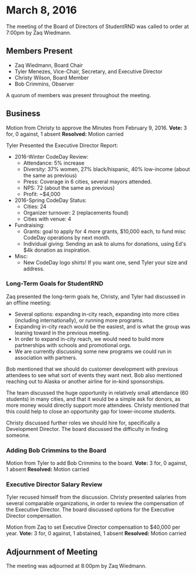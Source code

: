 # March 8, 2016

The meeting of the Board of Directors of StudentRND was called to order at 7:00pm by Zaq Wiedmann.

## Members Present

- Zaq Wiedmann, Board Chair
- Tyler Menezes, Vice-Chair, Secretary, and Executive Director
- Christy Wilson, Board Member
- Bob Crimmins, Observer

A quorum of members was present throughout the meeting.

## Business

Motion from Christy to approve the Minutes from February 9, 2016.
**Vote:** 3 for, 0 against, 1 absent
**Resolved:** Motion carried

Tyler Presented the Executive Director Report:

- 2016-Winter CodeDay Review:
  - Attendance: 5% increase
  - Diversity: 37% women, 27% black/hispanic, 40% low-income (about the same as previous)
  - Press: Coverage in 6 cities, several mayors attended.
  - NPS: 72 (about the same as previous)
  - Profit: ~$4,000
- 2016-Spring CodeDay Status:
  - Cities: 24
  - Organizer turnover: 2 (replacements found)
  - Cities with venue: 4
- Fundraising:
  - Grants: goal to apply for 4 more grants, $10,000 each, to fund misc CodeDay operations by next month.
  - Individual giving: Sending an ask to alums for donations, using Ed's $4k donation as inspiration.
- Misc:
  - New CodeDay logo shirts! If you want one, send Tyler your size and address.

### Long-Term Goals for StudentRND

Zaq presented the long-term goals he, Christy, and Tyler had discussed in an offline meeting:

- Several options: expanding in-city reach, expanding into more cities (including internationally), or running more programs.
- Expanding in-city reach would be the easiest, and is what the group was leaning toward in the previous meeting.
- In order to expand in-city reach, we would need to build more partnerships with schools and promotional orgs.
- We are currently discussing some new programs we could run in association with partners.

Bob mentioned that we should do customer development with previous attendees to see what sort of events they want next.
Bob also mentioned reaching out to Alaska or another airline for in-kind sponsorships.

The team discussed the huge opportunity in relatively small attendance (60 students) in many cities, and that it would
be a simple ask for donors, as more money would directly support more attendees. Christy mentioned that this could help
to close an opportunity gap for lower-income students.

Christy discussed further roles we should hire for, specifically a Development Director. The board discussed the
difficulty in finding someone.

### Adding Bob Crimmins to the Board

Motion from Tyler to add Bob Crimmins to the board.
**Vote:** 3 for, 0 against, 1 absent
**Resolved:** Motion carried

### Executive Director Salary Review

Tyler recused himself from the discussion. Christy presented salaries from several comparable organizations, in order
to review the compensation of the Executive Director. The board discussed options for the Executive Director
compensation.

Motion from Zaq to set Executive Director compensation to $40,000 per year.
**Vote:** 3 for, 0 against, 1 abstained, 1 absent
**Resolved:** Motion carried

## Adjournment of Meeting

The meeting was adjourned at 8:00pm by Zaq Wiedmann.
